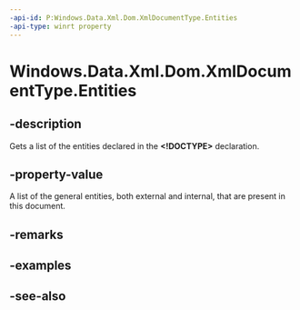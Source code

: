 ----api-id: P:Windows.Data.Xml.Dom.XmlDocumentType.Entities
-api-type: winrt property
---<!-- Property syntaxpublic Windows.Data.Xml.Dom.XmlNamedNodeMap Entities { get; }--># Windows.Data.Xml.Dom.XmlDocumentType.Entities## -descriptionGets a list of the entities declared in the **&lt;!DOCTYPE&gt;** declaration.## -property-valueA list of the general entities, both external and internal, that are present in this document.## -remarks## -examples## -see-also